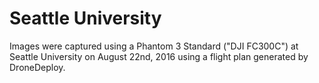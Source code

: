 # Seattle University

Images were captured using a Phantom 3 Standard ("DJI FC300C") at Seattle
University on August 22nd, 2016 using a flight plan generated by DroneDeploy.
